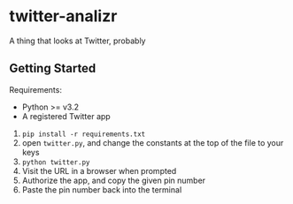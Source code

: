 # twitter-analizr
A thing that looks at Twitter, probably

## Getting Started

Requirements:
- Python >= v3.2
- A registered Twitter app

1. `pip install -r requirements.txt`
2. open `twitter.py`, and change the constants at the top of the file to your keys
2. `python twitter.py`
3. Visit the URL in a browser when prompted
4. Authorize the app, and copy the given pin number
5. Paste the pin number back into the terminal

